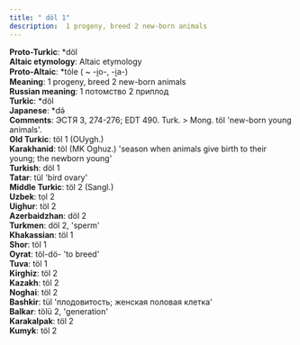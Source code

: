 ```yaml
---
title: " döl 1"
description:  1 progeny, breed 2 new-born animals
---
```


<strong>Proto-Turkic</strong>:  *döl<br>
<strong>Altaic etymology</strong>:  Altaic etymology<br>
<strong> Proto-Altaic</strong>:  *tóle ( ~ -i̯o-, -i̯a-)<br>
<strong>Meaning</strong>:  1 progeny, breed 2 new-born animals<br>
<strong>Russian meaning</strong>:  1 потомство 2 приплод<br>
<strong>Turkic</strong>:  *döl<br>
<strong>Japanese</strong>:  *dǝ́<br>
<strong>Comments</strong>:  ЭСТЯ 3, 274-276; EDT 490. Turk. > Mong. töl 'new-born young animals'.<br>
<strong>Old Turkic</strong>:  töl 1 (OUygh.)<br>
<strong>Karakhanid</strong>:  töl (MK Oghuz.) 'season when animals give birth to their young; the newborn young'<br>
<strong>Turkish</strong>:  döl 1<br>
<strong>Tatar</strong>:  tül 'bird ovary'<br>
<strong>Middle Turkic</strong>:  töl 2 (Sangl.)<br>
<strong>Uzbek</strong>:  tọl 2<br>
<strong>Uighur</strong>:  töl 2<br>
<strong>Azerbaidzhan</strong>:  döl 2<br>
<strong>Turkmen</strong>:  döl 2, 'sperm'<br>
<strong>Khakassian</strong>:  töl 1<br>
<strong>Shor</strong>:  töl 1<br>
<strong>Oyrat</strong>:  töl-dö- 'to breed'<br>
<strong>Tuva</strong>:  töl 1<br>
<strong>Kirghiz</strong>:  töl 2<br>
<strong>Kazakh</strong>:  töl 2<br>
<strong>Noghai</strong>:  töl 2<br>
<strong>Bashkir</strong>:  tül 'плодовитость; женская половая клетка'<br>
<strong>Balkar</strong>:  tölü 2, 'generation'<br>
<strong>Karakalpak</strong>:  töl 2<br>
<strong>Kumyk</strong>:  töl 2<br>


